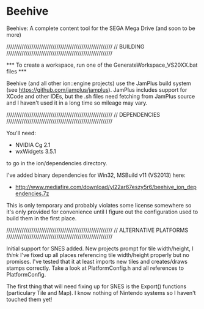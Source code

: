# Beehive
Beehive: A complete content tool for the SEGA Mega Drive (and soon to be more)

///////////////////////////////////////////////////////
// BUILDING
///////////////////////////////////////////////////////

*** To create a workspace, run one of the GenerateWorkspace_VS20XX.bat files ***

Beehive (and all other ion::engine projects) use the JamPlus build system (see https://github.com/jamplus/jamplus).
JamPlus includes support for XCode and other IDEs, but the .sh files need fetching from JamPlus source and I haven't
used it in a long time so mileage may vary.

///////////////////////////////////////////////////////
// DEPENDENCIES
///////////////////////////////////////////////////////

You'll need:

- NVIDIA Cg 2.1
- wxWidgets 3.5.1

to go in the ion/dependencies directory.

I've added binary dependencies for Win32, MSBuild v11 (VS2013) here:

- http://www.mediafire.com/download/yl22ar67eszy5r6/beehive_ion_dependencies.7z

This is only temporary and probably violates some license somewhere
so it's only provided for convenience until I figure out the configuration used to build them in the first place.

///////////////////////////////////////////////////////
// ALTERNATIVE PLATFORMS
///////////////////////////////////////////////////////

Initial support for SNES added. New projects prompt for tile width/height, I *think* I've fixed up all places
referencing tile width/height properly but no promises. I've tested that it at least imports new tiles and
creates/draws stamps correctly. Take a look at PlatformConfig.h and all references to PlatformConfig.

The first thing that will need fixing up for SNES is the Export() functions (particulary Tile and Map).
I know nothing of Nintendo systems so I haven't touched them yet!

